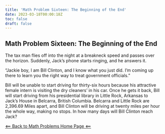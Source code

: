 ```yaml
---
title: 'Math Problem Sixteen: The Beginning of the End'
date: 2023-03-18T00:00:18Z
toc: false
draft: false
---
```


## Math Problem Sixteen: The Beginning of the End

The tax man flies off into the night at a breakneck speed and passes over the horizon. Suddenly, Jack’s phone starts ringing, and he answers it.

“Jackie boy, I am Bill Clinton, and I know what you just did. I’m coming up there to learn you the right way to treat government officials.” 

Bill will be unable to start driving for thirty-six hours because his attractive female intern is visiting the dry cleaners’ in his car. Once he gets it back, Bill will start driving from his presidential library in Little Rock, Arkansas to Jack’s House in Belcarra, British Columbia. Belcarra and Little Rock are 2,396.69 Miles apart, and Bill Clinton will be driving at twenty miles per hour the whole way, making no stops. In how many days will Bill Clinton reach Jack?

[<== Back to Math Problems Home Page <==](/humor/problems/#season-three-jackhammer-40k)
